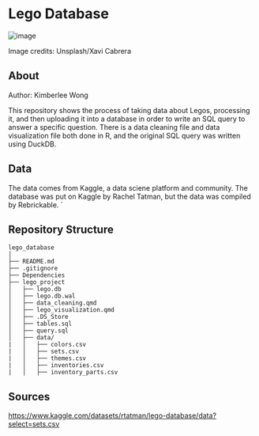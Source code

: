 # Lego Database
![image](https://github.com/user-attachments/assets/fa746f14-d209-448a-9027-ec635610c858)

Image credits: Unsplash/Xavi Cabrera

## About
Author: Kimberlee Wong

This repository shows the process of taking data about Legos, processing it, and then uploading it into a database in order to write an SQL query to answer a specific question. There is a data cleaning file and data visualization file both done in R, and the original SQL query was written using DuckDB. 

## Data
The data comes from Kaggle, a data sciene platform and community. The database was put on Kaggle by Rachel Tatman, but the data was compiled by Rebrickable.   `

## Repository Structure

```
lego_database
│
├── README.md                                            
├── .gitignore
├── Dependencies
├── lego_project
│   ├── lego.db
│   ├── lego.db.wal
│   ├── data_cleaning.qmd
│   ├── lego_visualization.qmd
│   ├── .DS_Store
│   ├── tables.sql
│   ├── query.sql                                                                      
│   ├── data/                       
|   │   ├── colors.csv
|   │   ├── sets.csv
|   │   ├── themes.csv
|   │   ├── inventories.csv
|   │   ├── inventory_parts.csv
```
## Sources
https://www.kaggle.com/datasets/rtatman/lego-database/data?select=sets.csv

